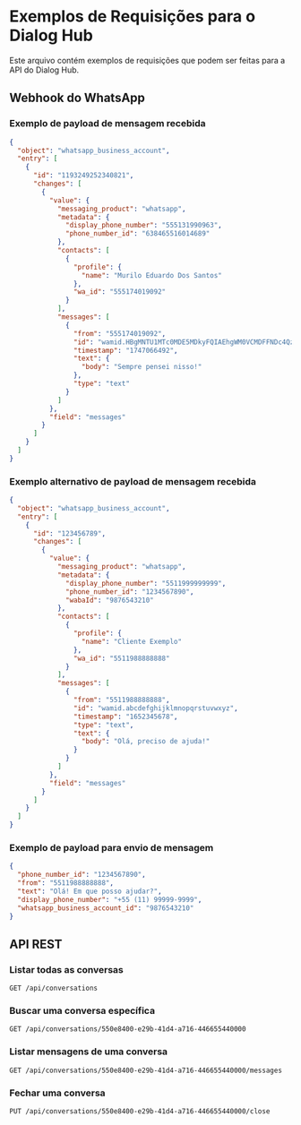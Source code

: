 # Exemplos de Requisições para o Dialog Hub

Este arquivo contém exemplos de requisições que podem ser feitas para a API do Dialog Hub.

## Webhook do WhatsApp

### Exemplo de payload de mensagem recebida

```json
{
  "object": "whatsapp_business_account",
  "entry": [
    {
      "id": "1193249252340821",
      "changes": [
        {
          "value": {
            "messaging_product": "whatsapp",
            "metadata": {
              "display_phone_number": "555131990963",
              "phone_number_id": "638465516014689"
            },
            "contacts": [
              {
                "profile": {
                  "name": "Murilo Eduardo Dos Santos"
                },
                "wa_id": "555174019092"
              }
            ],
            "messages": [
              {
                "from": "555174019092",
                "id": "wamid.HBgMNTU1MTc0MDE5MDkyFQIAEhgWM0VCMDFFNDc4QzEyRUU5RjYyRTE4NQA=",
                "timestamp": "1747066492",
                "text": {
                  "body": "Sempre pensei nisso!"
                },
                "type": "text"
              }
            ]
          },
          "field": "messages"
        }
      ]
    }
  ]
}
```

### Exemplo alternativo de payload de mensagem recebida

```json
{
  "object": "whatsapp_business_account",
  "entry": [
    {
      "id": "123456789",
      "changes": [
        {
          "value": {
            "messaging_product": "whatsapp",
            "metadata": {
              "display_phone_number": "5511999999999",
              "phone_number_id": "1234567890",
              "wabaId": "9876543210"
            },
            "contacts": [
              {
                "profile": {
                  "name": "Cliente Exemplo"
                },
                "wa_id": "5511988888888"
              }
            ],
            "messages": [
              {
                "from": "5511988888888",
                "id": "wamid.abcdefghijklmnopqrstuvwxyz",
                "timestamp": "1652345678",
                "type": "text",
                "text": {
                  "body": "Olá, preciso de ajuda!"
                }
              }
            ]
          },
          "field": "messages"
        }
      ]
    }
  ]
}
```

### Exemplo de payload para envio de mensagem

```json
{
  "phone_number_id": "1234567890",
  "from": "5511988888888",
  "text": "Olá! Em que posso ajudar?",
  "display_phone_number": "+55 (11) 99999-9999",
  "whatsapp_business_account_id": "9876543210"
}
```

## API REST

### Listar todas as conversas

```
GET /api/conversations
```

### Buscar uma conversa específica

```
GET /api/conversations/550e8400-e29b-41d4-a716-446655440000
```

### Listar mensagens de uma conversa

```
GET /api/conversations/550e8400-e29b-41d4-a716-446655440000/messages
```

### Fechar uma conversa

```
PUT /api/conversations/550e8400-e29b-41d4-a716-446655440000/close
```
